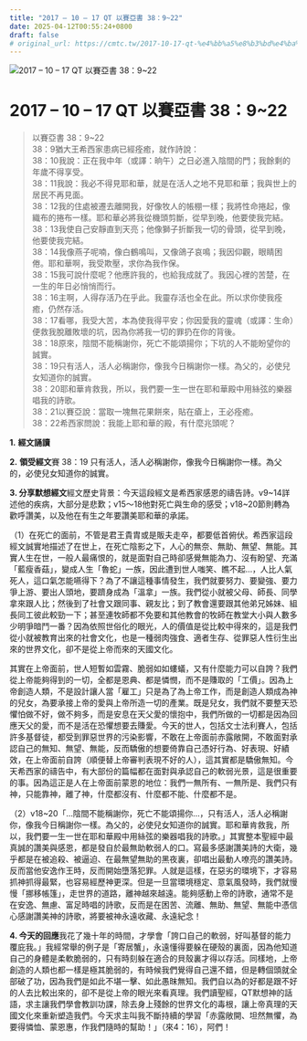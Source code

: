 ```yaml
---
title: "2017 – 10 – 17 QT 以賽亞書 38：9~22"
date: 2025-04-12T00:55:24+0800
draft: false
# original_url: https://cmtc.tw/2017-10-17-qt-%e4%bb%a5%e8%b3%bd%e4%ba%9e%e6%9b%b8-38%ef%bc%9a922
---
```


![2017 – 10 – 17 QT 以賽亞書 38：9\~22](/images/qt.jpg   "2017 – 10 – 17 QT 以賽亞書 38：9\~22")

# 2017 – 10 – 17 QT 以賽亞書 38：9\~22

> 以賽亞書 38：9\~22  
> 38：9猶大王希西家患病已經痊癒，就作詩說：  
> 38：10我說：正在我中年（或譯：晌午）之日必進入陰間的門；我餘剩的年歲不得享受。  
> 38：11我說：我必不得見耶和華，就是在活人之地不見耶和華；我與世上的居民不再見面。  
> 38：12我的住處被遷去離開我，好像牧人的帳棚一樣；我將性命捲起，像織布的捲布一樣。耶和華必將我從機頭剪斷，從早到晚，他要使我完結。  
> 38：13我使自己安靜直到天亮；他像獅子折斷我一切的骨頭，從早到晚，他要使我完結。  
> 38：14我像燕子呢喃，像白鶴鳴叫，又像鴿子哀鳴；我因仰觀，眼睛困倦。耶和華啊，我受欺壓，求你為我作保。  
> 38：15我可說什麼呢？他應許我的，也給我成就了。我因心裡的苦楚，在一生的年日必悄悄而行。  
> 38：16主啊，人得存活乃在乎此。我靈存活也全在此。所以求你使我痊癒，仍然存活。  
> 38：17看哪，我受大苦，本為使我得平安；你因愛我的靈魂（或譯：生命）便救我脫離敗壞的坑，因為你將我一切的罪扔在你的背後。  
> 38：18原來，陰間不能稱謝你，死亡不能頌揚你；下坑的人不能盼望你的誠實。  
> 38：19只有活人，活人必稱謝你，像我今日稱謝你一樣。為父的，必使兒女知道你的誠實。  
> 38：20耶和華肯救我，所以，我們要一生一世在耶和華殿中用絲弦的樂器唱我的詩歌。  
> 38：21以賽亞說：當取一塊無花果餅來，貼在瘡上，王必痊癒。  
> 38：22希西家問說：我能上耶和華的殿，有什麼兆頭呢？

**1.** **經文誦讀**

**2.** **領受經文**賽 38：19 只有活人，活人必稱謝你，像我今日稱謝你一樣。為父的，必使兒女知道你的誠實。

**3. 分享默想經文**經文歷史背景：今天這段經文是希西家感恩的禱告詩。v9\~14詳述他的疾病，大部分是悲歎；v15～18他對死亡與生命的感受；v18\~20節則轉為歡呼讚美，以及他在有生之年要讚美耶和華的承諾。

（1）在死亡的面前，不管是君王貴胄或是販夫走卒，都要低首俯伏。希西家這段經文誠實地描述了在世上，在死亡陰影之下，人心的無奈、無助、無望、無能。其實人生在世，一般人最痛恨的，就是面對自己時卻感覺無能為力、沒有盼望、充滿「藍瘦香菇」，變成人生「魯蛇」一族，因此遭到世人嗤笑、瞧不起…，人比人氣死人，這口氣怎能嚥得下？為了不讓這種事情發生，我們就要努力、要變強、要力爭上游、要出人頭地，要躋身成為「溫拿」一族。我們從小就被父母、師長、同學拿來跟人比；然後到了社會又跟同事、親友比；到了教會還要跟其他弟兄姊妹、組長同工彼此較勁一下；甚至連牧師都不免要和其他教會的牧師在教堂大小與人數多少明爭暗鬥一番？因為依照世俗化的眼光，人的價值是從比較中得來的，這是我們從小就被教育出來的社會文化，也是一種弱肉強食、適者生存、從罪惡人性衍生出來的世界文化，卻不是從上帝而來的天國文化。

其實在上帝面前，世人短暫如雲霧、脆弱如如螻蟻，又有什麼能力可以自誇？我們從上帝能夠得到的一切，全都是恩典、都是憐憫，而不是賺取的「工價」。因為上帝創造人類，不是設計讓人當「雇工」只是為了為上帝工作，而是創造人類成為神的兒女，為要承接上帝的愛與上帝所造一切的產業。既是兒女，我們就不要整天恐懼怕做不好，做不夠多，而是安息在天父愛的懷抱中，我們所做的一切都是因為回應天父的愛，而不是活在恐懼想要去賺愛。今天的世人，包括文士法利賽人，包括許多基督徒，都受到罪惡世界的污染影響，不敢在上帝面前赤露敞開，不敢面對承認自己的無知、無望、無能，反而驕傲的想要倚靠自己憑好行為、好表現、好績效，在上帝面前自誇（順便替上帝審判表現不好的人），這其實都是驕傲無知。今天希西家的禱告中，有大部份的篇幅都在面對與承認自己的軟弱光景，這是很重要的事。因為這正是人在上帝面前蒙恩的地位：我們一無所有、一無所是、我們只有神，只能靠神，離了神，什麼都沒有、什麼都不能、什麼都不是。

（2）v18\~20「…陰間不能稱謝你，死亡不能頌揚你…，只有活人，活人必稱謝你，像我今日稱謝你一樣。為父的，必使兒女知道你的誠實。耶和華肯救我，所以，我們要一生一世在耶和華殿中用絲弦的樂器唱我的詩歌。」其實整本聖經中最真誠的讚美與感恩，都是發自於最無助軟弱人的口。寫最多感謝讚美詩的大衛，幾乎都是在被追殺、被逼迫、在最無望無助的黑夜裏，卻唱出最動人嘹亮的讚美詩。反而當他安逸作王時，反而開始墮落犯罪。人就是這樣，在惡劣的環境下，才容易抓神抓得最緊，也容易經歷神更深。但是一旦當環境穩定、意氣風發時，我們就慢慢「挪移帳篷」，走世界的道路，離神越來越遠。能夠感動上帝的詩歌，通常不是在安逸、無慮、富足時唱的詩歌，反而是在困苦、流離、無助、無望、無能中憑信心感謝讚美神的詩歌，將要被神永遠收藏、永遠紀念！

**4. 今天的回應**我花了幾十年的時間，才學會「誇口自己的軟弱，好叫基督的能力覆庇我。」我經常舉的例子是「寄居蟹」，永遠懂得要躲在硬殼的裏面，因為他知道自己的身體是柔軟脆弱的，只有時刻躲在適合的貝殼裏才得以存活。同樣地，上帝創造的人類也都一樣是極其脆弱的，有時候我們覺得自己還不錯，但是轉個頭就全部破了功，因為我們是如此不堪一擊、如此愚昩無知。我們自以為的好都是跟不好的人去比較出來的，卻不是從上帝的眼光來看真理。我們讀聖經，QT默想神的話語，求主讓我們學會教訓功課，除去身上殘餘的世界文化的毒根，讓上帝真理的天國文化來重新塑造我們。今天求主叫我不斷持續的學習「赤露敞開、坦然無懼，為要得憐恤、蒙恩惠，作我們隨時的幫助！」（來4：16），阿們！